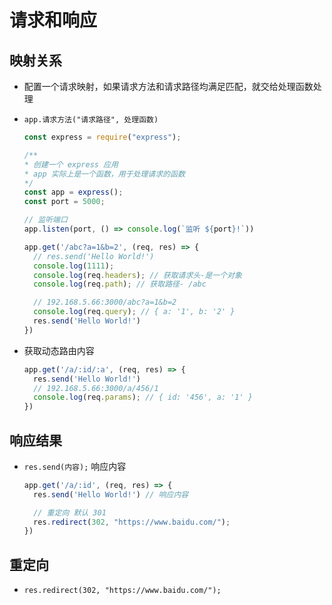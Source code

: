 # 请求和响应

## 映射关系

*   配置一个请求映射，如果请求方法和请求路径均满足匹配，就交给处理函数处理

*   `app.请求方法("请求路径", 处理函数)`

    ```javascript
    const express = require("express");

    /**
    * 创建一个 express 应用
    * app 实际上是一个函数，用于处理请求的函数
    */
    const app = express();
    const port = 5000;

    // 监听端口
    app.listen(port, () => console.log(`监听 ${port}!`))

    app.get('/abc?a=1&b=2', (req, res) => {
      // res.send('Hello World!')
      console.log(1111);
      console.log(req.headers); // 获取请求头-是一个对象
      console.log(req.path); // 获取路径- /abc

      // 192.168.5.66:3000/abc?a=1&b=2
      console.log(req.query); // { a: '1', b: '2' }
      res.send('Hello World!')
    })
    ```

*   获取动态路由内容

    ```javascript
    app.get('/a/:id/:a', (req, res) => {
      res.send('Hello World!')
      // 192.168.5.66:3000/a/456/1
      console.log(req.params); // { id: '456', a: '1' }
    })
    ```

## 响应结果

*   `res.send(内容);` 响应内容

    ```javascript
    app.get('/a/:id', (req, res) => {
      res.send('Hello World!') // 响应内容

      // 重定向 默认 301
      res.redirect(302, "https://www.baidu.com/");
    })
    ```

## 重定向

*   `res.redirect(302, "https://www.baidu.com/");`
